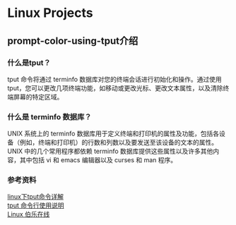 # Linux Projects #


## prompt-color-using-tput介绍 ##
### 什么是tput？ ###
tput 命令将通过 terminfo 数据库对您的终端会话进行初始化和操作。通过使用 tput，您可以更改几项终端功能，如移动或更改光标、更改文本属性，以及清除终端屏幕的特定区域。

### 什么是 terminfo 数据库？ ###
UNIX 系统上的 terminfo 数据库用于定义终端和打印机的属性及功能，包括各设备（例如，终端和打印机）的行数和列数以及要发送至该设备的文本的属性。UNIX 中的几个常用程序都依赖 terminfo 数据库提供这些属性以及许多其他内容，其中包括 vi 和 emacs 编辑器以及 curses 和 man 程序。

### 参考资料 ###
[linux下tput命令详解](http://blog.51cto.com/297020555/491954)  
[tput 命令行使用说明](http://blog.csdn.net/fdipzone/article/details/9993961)  
[Linux 伯乐在线](http://blog.jobbole.com/tag/linux/)